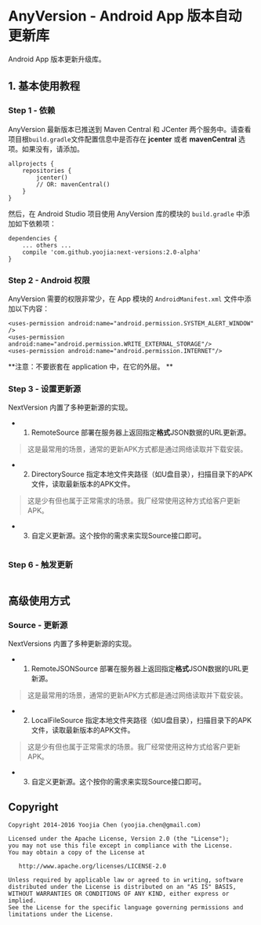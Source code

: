 # AnyVersion - Android App 版本自动更新库

Android App 版本更新升级库。

## 1. 基本使用教程

### Step 1 - 依赖

AnyVersion 最新版本已推送到 Maven Central 和 JCenter 两个服务中。请查看项目根`build.gradle`文件配置信息中是否存在 **jcenter** 或者 **mavenCentral** 选项。如果没有，请添加。

	allprojects {
    	repositories {
    	    jcenter()
    	    // OR: mavenCentral()
    	}
	}

然后，在 Android Studio 项目使用 AnyVersion 库的模块的 `build.gradle` 中添加如下依赖项：

	dependencies {
		... others ...
	    compile 'com.github.yoojia:next-versions:2.0-alpha'
	}

### Step 2 - Android 权限

AnyVersion 需要的权限非常少，在 App 模块的 `AndroidManifest.xml` 文件中添加以下内容：

	<uses-permission android:name="android.permission.SYSTEM_ALERT_WINDOW" />
    <uses-permission android:name="android.permission.WRITE_EXTERNAL_STORAGE"/>
    <uses-permission android:name="android.permission.INTERNET"/>
    
**注意：不要嵌套在 application 中，在它的外层。 **

### Step 3 - 设置更新源

NextVersion 内置了多种更新源的实现。

- 1. RemoteSource 部署在服务器上返回指定**格式**JSON数据的URL更新源。

> 这是最常用的场景，通常的更新APK方式都是通过网络读取并下载安装。

- 2. DirectorySource 指定本地文件夹路径（如U盘目录），扫描目录下的APK文件，读取最新版本的APK文件。

> 这是少有但也属于正常需求的场景。我厂经常使用这种方式给客户更新APK。

- 3. 自定义更新源。这个按你的需求来实现Source接口即可。

```java

```

### Step 6 - 触发更新

```java

```

## 高级使用方式

### Source - 更新源

NextVersions 内置了多种更新源的实现。

- 1. RemoteJSONSource 部署在服务器上返回指定**格式**JSON数据的URL更新源。

> 这是最常用的场景，通常的更新APK方式都是通过网络读取并下载安装。

- 2. LocalFileSource 指定本地文件夹路径（如U盘目录），扫描目录下的APK文件，读取最新版本的APK文件。

> 这是少有但也属于正常需求的场景。我厂经常使用这种方式给客户更新APK。

- 3. 自定义更新源。这个按你的需求来实现Source接口即可。


## Copyright

	Copyright 2014-2016 Yoojia Chen (yoojia.chen@gmail.com)
	
	Licensed under the Apache License, Version 2.0 (the "License");
	you may not use this file except in compliance with the License.
	You may obtain a copy of the License at

	   http://www.apache.org/licenses/LICENSE-2.0

	Unless required by applicable law or agreed to in writing, software
	distributed under the License is distributed on an "AS IS" BASIS,
	WITHOUT WARRANTIES OR CONDITIONS OF ANY KIND, either express or implied.
	See the License for the specific language governing permissions and
	limitations under the License.
